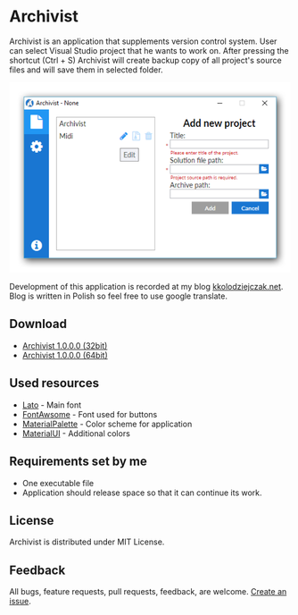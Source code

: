 # Archivist
Archivist is an application that supplements version control system. User can select Visual Studio project that he wants to work on. After pressing the shortcut (Ctrl + S) Archivist will create backup copy of all project's source files and will save them in selected folder.

<p align="center">
  <img src="Resource/Images/Projects_page.png">
</p>

Development of this application is recorded at my blog [kkolodziejczak.net](http://kkolodziejczak.net).
Blog is written in Polish so feel free to use google translate.


## Download
- <a href="https://github.com/kkolodziejczak/Archivist/releases/download/v1.0.0.0/Archivist-1.0.0.0-Release-x86.rar">Archivist 1.0.0.0 (32bit)</a>
- <a href="https://github.com/kkolodziejczak/Archivist/releases/download/v1.0.0.0/Archivist-1.0.0.0-Release-x64.rar">Archivist 1.0.0.0 (64bit)</a>

## Used resources
- [Lato](http://www.latofonts.com/lato-free-fonts/#download) - Main font
- [FontAwsome](http://fontawesome.io/) - Font used for buttons
- [MaterialPalette](https://www.materialpalette.com/) - Color scheme for application
- [MaterialUI](https://www.materialui.co/) - Additional colors

## Requirements set by me
- One executable file
- Application should release space so that it can continue its work.

## License
Archivist is distributed under MIT License.

## Feedback
All bugs, feature requests, pull requests, feedback, are welcome. [Create an issue](https://github.com/kkolodziejczak/Archivist/issues).
